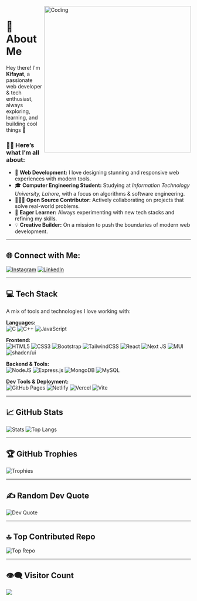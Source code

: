 <img align="right" alt="Coding" width="400" src="https://cdn.dribbble.com/users/1162077/screenshots/3848914/media/320984a9ca58b3c73274c9259ecf6de8.gif" />

# 💫 About Me  
Hey there! I'm **Kifayat**, a passionate web developer & tech enthusiast, always exploring, learning, and building cool things 🚀

### 👨‍💻 Here’s what I’m all about:
- 🎨 **Web Development:** I love designing stunning and responsive web experiences with modern tools.  
- 🎓 **Computer Engineering Student:** Studying at *Information Technology University, Lahore*, with a focus on algorithms & software engineering.  
- 🧑‍🤝‍🧑 **Open Source Contributor:** Actively collaborating on projects that solve real-world problems.  
- 🧠 **Eager Learner:** Always experimenting with new tech stacks and refining my skills.  
- 💡 **Creative Builder:** On a mission to push the boundaries of modern web development.

---

## 🌐 Connect with Me:
[![Instagram](https://img.shields.io/badge/Instagram-%23E4405F.svg?logo=Instagram&logoColor=white)](https://instagram.com/kifayat_khan5426)
[![LinkedIn](https://img.shields.io/badge/LinkedIn-%230077B5.svg?logo=linkedin&logoColor=white)](https://linkedin.com/in/syed-kifayat-ur-rahman-a88b03265)

---

## 💻 Tech Stack
A mix of tools and technologies I love working with:

**Languages:**  
![C](https://img.shields.io/badge/c-%2300599C.svg?style=for-the-badge&logo=c&logoColor=white)
![C++](https://img.shields.io/badge/c++-%2300599C.svg?style=for-the-badge&logo=c%2B%2B&logoColor=white)
![JavaScript](https://img.shields.io/badge/javascript-%23323330.svg?style=for-the-badge&logo=javascript&logoColor=%23F7DF1E)

**Frontend:**  
![HTML5](https://img.shields.io/badge/html5-%23E34F26.svg?style=for-the-badge&logo=html5&logoColor=white)
![CSS3](https://img.shields.io/badge/css3-%231572B6.svg?style=for-the-badge&logo=css3&logoColor=white)
![Bootstrap](https://img.shields.io/badge/bootstrap-%238511FA.svg?style=for-the-badge&logo=bootstrap&logoColor=white)
![TailwindCSS](https://img.shields.io/badge/tailwindcss-%2338B2AC.svg?style=for-the-badge&logo=tailwind-css&logoColor=white)
![React](https://img.shields.io/badge/react-%2320232a.svg?style=for-the-badge&logo=react&logoColor=%2361DAFB)
![Next JS](https://img.shields.io/badge/Next-black?style=for-the-badge&logo=next.js&logoColor=white)
![MUI](https://img.shields.io/badge/MUI-%230081CB.svg?style=for-the-badge&logo=mui&logoColor=white)
![shadcn/ui](https://img.shields.io/badge/shadcn/ui-%23black.svg?style=for-the-badge&logo=tailwind-css&logoColor=white)

**Backend & Tools:**  
![NodeJS](https://img.shields.io/badge/node.js-6DA55F?style=for-the-badge&logo=node.js&logoColor=white)
![Express.js](https://img.shields.io/badge/express.js-%23404d59.svg?style=for-the-badge&logo=express&logoColor=%2361DAFB)
![MongoDB](https://img.shields.io/badge/MongoDB-%234ea94b.svg?style=for-the-badge&logo=mongodb&logoColor=white)
![MySQL](https://img.shields.io/badge/mysql-%2300000f.svg?style=for-the-badge&logo=mysql&logoColor=white)

**Dev Tools & Deployment:**  
![GitHub Pages](https://img.shields.io/badge/github%20pages-121013?style=for-the-badge&logo=github&logoColor=white)
![Netlify](https://img.shields.io/badge/netlify-%23000000.svg?style=for-the-badge&logo=netlify&logoColor=#00C7B7)
![Vercel](https://img.shields.io/badge/vercel-%23000000.svg?style=for-the-badge&logo=vercel&logoColor=white)
![Vite](https://img.shields.io/badge/vite-%23646CFF.svg?style=for-the-badge&logo=vite&logoColor=white)

---

## 📈 GitHub Stats
![Stats](https://github-readme-stats.vercel.app/api?username=SyedKifayat1&theme=tokyonight&hide_border=true&include_all_commits=true&count_private=true)
![Top Langs](https://github-readme-stats.vercel.app/api/top-langs/?username=SyedKifayat1&theme=tokyonight&hide_border=true&layout=compact)

---

## 🏆 GitHub Trophies
![Trophies](https://github-profile-trophy.vercel.app/?username=SyedKifayat1&theme=radical&no-frame=true&margin-w=5)

---

## ✍️ Random Dev Quote
![Dev Quote](https://quotes-github-readme.vercel.app/api?type=horizontal&theme=radical)

---

## 🔝 Top Contributed Repo
![Top Repo](https://github-contributor-stats.vercel.app/api?username=SyedKifayat1&limit=5&theme=dark&combine_all_yearly_contributions=true)

---

## 👁‍🗨 Visitor Count  
[![](https://visitcount.itsvg.in/api?id=SyedKifayat1&icon=2&color=12)](https://visitcount.itsvg.in)
